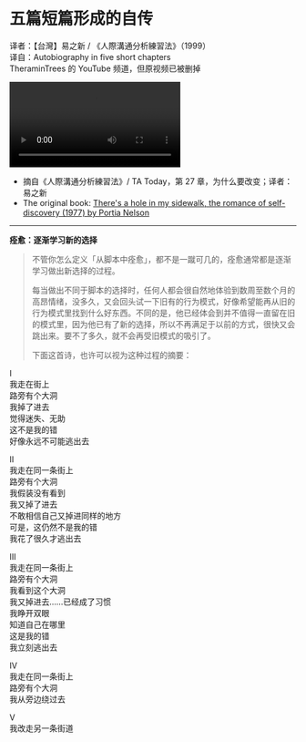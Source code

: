 # 五篇短篇形成的自传
译者：【台灣】易之新 / 《人際溝通分析練習法》（1999）  
译自：Autobiography in five short chapters  
TheraminTrees 的 YouTube 频道，但原视频已被删掉

<div class="video-wrapper"><video src="/assets/files/in_five_chapters.mp4" controls playsinline></video></div>

- 摘自《人際溝通分析練習法》/ TA Today，第 27 章，为什么要改变；译者：易之新
- The original book: [There's a hole in my sidewalk, the romance of self-discovery (1977) by Portia Nelson](https://simonandschuster.com/books/Theres-a-Hole-in-My-Sidewalk/Portia-Nelson/9781582706856)

---

**痊愈：逐渐学习新的选择**

> 不管你怎么定义「从脚本中痊愈」，都不是一蹴可几的，痊愈通常都是逐渐学习做出新选择的过程。
> 
> 每当做出不同于脚本的选择时，任何人都会很自然地体验到数周至数个月的高昂情绪，没多久，又会回头试一下旧有的行为模式，好像希望能再从旧的行为模式里找到什么好东西。不同的是，他已经体会到并不值得一直留在旧的模式里，因为他已有了新的选择，所以不再满足于以前的方式，很快又会跳出来。要不了多久，就不会再受旧模式的吸引了。
> 
> 下面这首诗，也许可以视为这种过程的摘要：

I  
我走在街上  
路旁有个大洞  
我掉了进去  
觉得迷失、无助  
这不是我的错  
好像永远不可能逃出去

II  
我走在同一条街上  
路旁有个大洞  
我假装没有看到  
我又掉了进去  
不敢相信自己又掉进同样的地方  
可是，这仍然不是我的错  
我花了很久才逃出去

III  
我走在同一条街上  
路旁有个大洞  
我看到这个大洞  
我又掉进去……已经成了习惯  
我睁开双眼  
知道自己在哪里  
这是我的错  
我立刻逃出去

IV  
我走在同一条街上  
路旁有个大洞  
我从旁边绕过去

V  
我改走另一条街道
